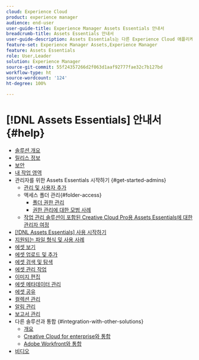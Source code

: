 ```yaml
---
cloud: Experience Cloud
product: experience manager
audience: end-user
user-guide-title: Experience Manager Assets Essentials 안내서
breadcrumb-title: Assets Essentials 안내서
user-guide-description: Assets Essentials는 다른 Experience Cloud 애플리케이션 내에서 작동하는 간단한 에셋 관리 솔루션입니다.
feature-set: Experience Manager Assets,Experience Manager
feature: Assets Essentials
role: User,Leader
solution: Experience Manager
source-git-commit: 55f24357266d2f063d1aaf92777fae32c7b127bd
workflow-type: ht
source-wordcount: '124'
ht-degree: 100%

---
```



# [!DNL Assets Essentials] 안내서 {#help}

+ [솔루션 개요](introduction.md)
+ [릴리스 정보](release-notes.md)
+ [보안](security-overview.md)
+ [내 작업 영역](my-workspace.md)
+ 관리자를 위한 Assets Essentials 시작하기 {#get-started-admins}
   + [관리 및 사용자 추가](deploy-administer.md)
   + 액세스 폴더 관리{#folder-access}
      + [폴더 권한 관리](manage-permissions.md)
      + [권한 관리에 대한 모범 사례](permission-management-best-practices.md)
   + [작업 관리 솔루션이 포함된 Creative Cloud Pro용 Assets Essentials에 대한 관리자 여정](assets-essentials-cc-pro-work-management-admin-journey.md)
+ [ [!DNL Assets Essentials] 사용 시작하기](get-started.md)
+ [지원되는 파일 형식 및 사용 사례](supported-file-formats.md)
+ [에셋 보기](navigate-view.md)
+ [에셋 업로드 및 추가](add-delete.md)
+ [에셋 검색 및 탐색](search.md)
+ [에셋 관리 작업](manage-organize.md)
+ [이미지 편집](edit-images.md)
+ [에셋 메타데이터 관리](metadata.md)
+ [에셋 공유](share-links-for-assets.md)
+ [컬렉션 관리](manage-collections.md)
+ [알림 관리](manage-notifications.md)
+ [보고서 관리](manage-reports.md)
+ 다른 솔루션과 통합 {#integration-with-other-solutions}
   + [개요](integration.md)
   + [Creative Cloud for enterprise와 통합](integrate-with-creative-cloud.md)
   + [Adobe Workfront와 통합](integrate-with-workfront.md)
+ [비디오](https://experienceleague.adobe.com/docs/experience-manager-learn/assets-essentials/overview.html?lang=ko-KR)
